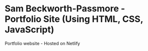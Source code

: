 # Sam Beckworth-Passmore - Portfolio Site (Using HTML, CSS, JavaScript)
Portfolio website - Hosted on Netlify 


